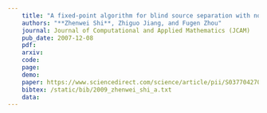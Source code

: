 ```yaml
---
    title: "A fixed-point algorithm for blind source separation with nonlinear autocorrelation"
    authors: "**Zhenwei Shi**, Zhiguo Jiang, and Fugen Zhou"
    journal: Journal of Computational and Applied Mathematics (JCAM)
    pub_date: 2007-12-08
    pdf: 
    arxiv: 
    code: 
    page: 
    demo: 
    paper: https://www.sciencedirect.com/science/article/pii/S0377042708001039
    bibtex: /static/bib/2009_zhenwei_shi_a.txt
    data:
---
```

